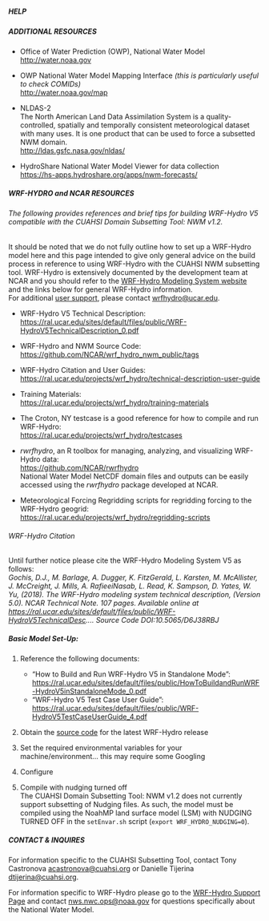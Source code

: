 ##### **HELP**  

##### ADDITIONAL RESOURCES

- Office of Water Prediction (OWP), National Water Model  
<http://water.noaa.gov>

- OWP National Water Model Mapping Interface _(this is particularly useful to check COMIDs)_  
<http://water.noaa.gov/map>

- NLDAS-2  
The North American Land Data Assimilation System is a quality-controlled, spatially and temporally consistent meteorological dataset with many uses. It is one product that can be used to force a subsetted NWM domain.  
<http://ldas.gsfc.nasa.gov/nldas/>


- HydroShare National Water Model Viewer for data collection  
<https://hs-apps.hydroshare.org/apps/nwm-forecasts/>



##### WRF-HYDRO and NCAR RESOURCES

###### The following provides references and brief tips for building WRF-Hydro V5 compatible with the CUAHSI Domain Subsetting Tool: NWM v1.2. 

It should be noted that we do not fully outline how to set up a WRF-Hydro model here and this page intended to give only general advice on the build process in reference to using WRF-Hydro with the CUAHSI NWM subsetting tool. WRF-Hydro is extensively documented by the development team at NCAR and you should refer to the [WRF-Hydro Modeling System website](<https://ral.ucar.edu/projects/wrf_hydro/overview>) and the links below for general WRF-Hydro information.  
For additional [user support](<https://ral.ucar.edu/projects/wrf_hydro/contact>), please contact <wrfhydro@ucar.edu>.

- WRF-Hydro V5 Technical Description:  
<https://ral.ucar.edu/sites/default/files/public/WRF-HydroV5TechnicalDescription_0.pdf>

- WRF-Hydro and NWM Source Code:  
<https://github.com/NCAR/wrf_hydro_nwm_public/tags>

- WRF-Hydro Citation and User Guides:  
<https://ral.ucar.edu/projects/wrf_hydro/technical-description-user-guide>

- Training Materials:  
<https://ral.ucar.edu/projects/wrf_hydro/training-materials>

- The Croton, NY testcase is a good reference for how to compile and run WRF-Hydro:  
<https://ral.ucar.edu/projects/wrf_hydro/testcases>  

- _rwrfhydro_, an R toolbox for managing, analyzing, and visualizing WRF-Hydro data:  
<https://github.com/NCAR/rwrfhydro>  
National Water Model NetCDF domain files and outputs can be easily accessed using the  _rwrfhydro_ package developed at NCAR. 

- Meteorological Forcing Regridding scripts for regridding forcing to the WRF-Hydro geogrid:  
<https://ral.ucar.edu/projects/wrf_hydro/regridding-scripts>

###### _WRF-Hydro Citation_ 
Until further notice please cite the WRF-Hydro Modeling System V5 as follows:  
_Gochis, D.J., M. Barlage, A. Dugger, K. FitzGerald, L. Karsten, M. McAllister, J. McCreight, J. Mills, A. RafieeiNasab, L. Read, K. Sampson, D. Yates, W. Yu, (2018).  The WRF-Hydro modeling system technical description, (Version 5.0).  NCAR Technical Note. 107 pages. Available online at https://ral.ucar.edu/sites/default/files/public/WRF-HydroV5TechnicalDesc.... Source Code DOI:10.5065/D6J38RBJ_


##### Basic Model Set-Up:

1. Reference the following documents:  
	- “How to Build and Run WRF-Hydro V5 in Standalone Mode”:  
<https://ral.ucar.edu/sites/default/files/public/HowToBuildandRunWRF-HydroV5inStandaloneMode_0.pdf>
	- “WRF-Hydro V5 Test Case User Guide”:  
<https://ral.ucar.edu/sites/default/files/public/WRF-HydroV5TestCaseUserGuide_4.pdf>

2. Obtain the [source code](<https://github.com/NCAR/wrf_hydro_nwm_public/tags>) for the latest WRF-Hydro release

3. Set the required environmental variables for your machine/environment… this may require some Googling 


4. Configure 

5. Compile with nudging turned off  
The CUAHSI Domain Subsetting Tool: NWM v1.2 does not currently support subsetting of Nudging files.  As such, the model must be compiled using the NoahMP land surface model (LSM) with NUDGING TURNED OFF in the ```setEnvar.sh``` script (```export WRF_HYDRO_NUDGING=0```). 



##### CONTACT & INQUIRES 

For information specific to the CUAHSI Subsetting Tool, contact Tony Castronova <acastronova@cuahsi.org> or Danielle Tijerina <dtijerina@cuahsi.org>.

For information specific to WRF-Hydro please go to the [WRF-Hydro Support Page](https://ral.ucar.edu/projects/wrf_hydro/contact) and contact <nws.nwc.ops@noaa.gov> for questions specifically about the National Water Model.


